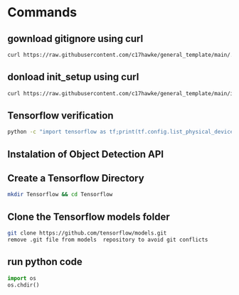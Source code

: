 # Commands 

## gownload gitignore using curl 
```bash 
curl https://raw.githubusercontent.com/c17hawke/general_template/main/.gitignore
```
## donload init_setup using curl 
```bash 
curl https://raw.githubusercontent.com/c17hawke/general_template/main/init_setup.sh
```
## Tensorflow verification  

```bash
python -c "import tensorflow as tf;print(tf.config.list_physical_devices('CPU'))"
```
## Instalation of Object Detection API

## Create a Tensorflow Directory 
```bash 
mkdir Tensorflow && cd Tensorflow
```
## Clone the Tensorflow models folder 
```bash
git clone https://github.com/tensorflow/models.git
remove .git file from models  repository to avoid git conflicts
```
## run python code
```python
import os 
os.chdir() 
````
##    

